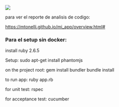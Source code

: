 ![](https://github.com/mtonelli/mi_app/workflows/Ruby/badge.svg)

para ver el reporte de analisis de codigo:

https://mtonelli.github.io/mi_app/overview.html#


### Para el setup sin docker:

install ruby 2.6.5

Setup:
	sudo apt-get install phantomjs

on the project root:
	gem install bundler
	bundle install

to run app:
	ruby app.rb

for unit test:
	rspec

for acceptance test:
	cucumber